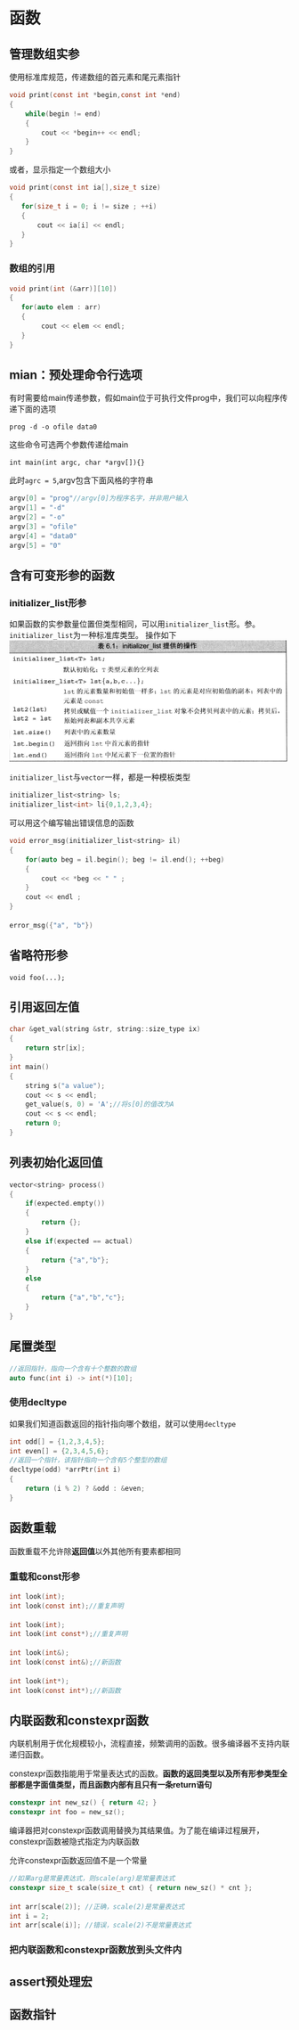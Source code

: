 # 函数

## 管理数组实参
使用标准库规范，传递数组的首元素和尾元素指针
```c
void print(const int *begin,const int *end)
{
    while(begin != end)
    {
        cout << *begin++ << endl;
    }
}
```
或者，显示指定一个数组大小
```c
void print(const int ia[],size_t size)
{
   for(size_t i = 0; i != size ; ++i)
   {
       cout << ia[i] << endl; 
   }
}
```

### 数组的引用
```c
void print(int (&arr)][10])
{
   for(auto elem : arr)
   {
        cout << elem << endl; 
   }
}
```
## mian：预处理命令行选项

有时需要给main传递参数，假如main位于可执行文件prog中，我们可以向程序传递下面的选项

    prog -d -o ofile data0

这些命令可选两个参数传递给main

    int main(int argc, char *argv[]){}

此时`agrc = 5`,argv包含下面风格的字符串
```c
argv[0] = "prog"//argv[0]为程序名字，并非用户输入
argv[1] = "-d"
argv[2] = "-o"
argv[3] = "ofile"
argv[4] = "data0"
argv[5] = "0"
```

## 含有可变形参的函数

### initializer_list形参

如果函数的实参数量位置但类型相同，可以用`initializer_list`形。参。`initializer_list`为一种标准库类型。
操作如下
![](2022-09-07-21-54-59.png)

`initializer_list`与`vector`一样，都是一种模板类型

```c
initializer_list<string> ls;
initializer_list<int> li{0,1,2,3,4};
```

可以用这个编写输出错误信息的函数
```c
void error_msg(initializer_list<string> il)
{
    for(auto beg = il.begin(); beg != il.end(); ++beg)
    {
        cout << *beg << " " ;
    }
    cout << endl ;
}

error_msg({"a", "b"})
```

## 省略符形参

    void foo(...);  

## 引用返回左值
```c
char &get_val(string &str, string::size_type ix)
{
    return str[ix];
}
int main()
{
    string s("a value");
    cout << s << endl;
    get_value(s, 0) = 'A';//将s[0]的值改为A
    cout << s << endl;
    return 0;
}
```

## 列表初始化返回值
```c
vector<string> process()
{
    if(expected.empty())
    {
        return {};
    }
    else if(expected == actual)
    {
        return {"a","b"};
    }
    else
    {
        return {"a","b","c"};
    }
}
```

## 尾置类型
```c
//返回指针，指向一个含有十个整数的数组
auto func(int i) -> int(*)[10];
```
### 使用decltype
如果我们知道函数返回的指针指向哪个数组，就可以使用`decltype`

```c
int odd[] = {1,2,3,4,5};
int even[] = {2,3,4,5,6};
//返回一个指针，该指针指向一个含有5个整型的数组
decltype(odd) *arrPtr(int i)
{
    return (i % 2) ? &odd : &even;
}
```

## 函数重载
函数重载不允许除**返回值**以外其他所有要素都相同

### 重载和const形参
```c
int look(int);
int look(const int);//重复声明

int look(int);
int look(int const*);//重复声明

int look(int&);
int look(const int&);//新函数

int look(int*);
int look(const int*);//新函数
```

## 内联函数和constexpr函数

内联机制用于优化规模较小，流程直接，频繁调用的函数。很多编译器不支持内联递归函数。

constexpr函数指能用于常量表达式的函数。**函数的返回类型以及所有形参类型全部都是字面值类型，而且函数内部有且只有一条return语句**

```c
constexpr int new_sz() { return 42; }
constexpr int foo = new_sz();
```
编译器把对constexpr函数调用替换为其结果值。为了能在编译过程展开，constexpr函数被隐式指定为内联函数

允许constexpr函数返回值不是一个常量
```c
//如果arg是常量表达式，则scale(arg)是常量表达式
constexpr size_t scale(size_t cnt) { return new_sz() * cnt };

int arr[scale(2)]; //正确，scale(2)是常量表达式
int i = 2;
int arr[scale(i)]; //错误，scale(2)不是常量表达式
```
### 把内联函数和constexpr函数放到头文件内

## assert预处理宏

## 函数指针